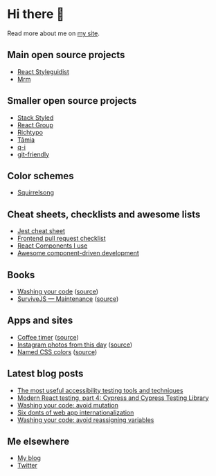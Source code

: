 # Hi there 👋

Read more about me on [my site](https://sapegin.me/).

## Main open source projects

- [React Styleguidist](https://github.com/styleguidist/react-styleguidist)
- [Mrm](https://github.com/sapegin/mrm)

## Smaller open source projects

- [Stack Styled](https://github.com/sapegin/stack-styled)
- [React Group](https://github.com/sapegin/react-group)
- [Richtypo](https://github.com/sapegin/richtypo.js)
- [Tâmia](https://tamiadev.github.io/tamia/)
- [q-i](https://github.com/sapegin/q-i)
- [git-friendly](https://github.com/jamiew/git-friendly)

## Color schemes

- [Squirrelsong](https://github.com/sapegin/squirrelsong)

## Cheat sheets, checklists and awesome lists

- [Jest cheat sheet](https://github.com/sapegin/jest-cheat-sheet)
- [Frontend pull request checklist](https://github.com/sapegin/frontend-pull-request-checklist)
- [React Components I use](https://github.com/sapegin/react-components)
- [Awesome component-driven development](https://github.com/component-driven/awesome-list)

## Books

- [Washing your code](https://leanpub.com/washingcode/) ([source](https://github.com/sapegin/washingcode-book))
- [SurviveJS — Maintenance](https://survivejs.com/maintenance/) ([source](https://github.com/survivejs/maintenance-book))


## Apps and sites

- [Coffee timer](https://coffee.morning.photos/) ([source](https://github.com/sapegin/coffeetimer))
- [Instagram photos from this day](https://every.morning.photos/) ([source](https://github.com/sapegin/every.morning.photos))
- [Named CSS colors](https://sapegin.github.io/csscolors/) ([source](https://github.com/sapegin/csscolors))

## Latest blog posts

<!-- BLOG-POST-LIST:START -->
- [The most useful accessibility testing tools and techniques](https://blog.sapegin.me//all/accessibility-testing/)
- [Modern React testing, part 4: Cypress and Cypress Testing Library](https://blog.sapegin.me//all/react-testing-4-cypress/)
- [Washing your code: avoid mutation](https://blog.sapegin.me//all/avoid-mutation/)
- [Six donts of web app internationalization](https://blog.sapegin.me//all/internationalization/)
- [Washing your code: avoid reassigning variables](https://blog.sapegin.me//all/avoid-reassigning-variables/)
<!-- BLOG-POST-LIST:END -->

## Me elsewhere

- [My blog](https://blog.sapegin.me/)
- [Twitter](https://twitter.com/iamsapegin)

